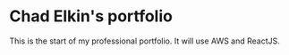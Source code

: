 # Chad Elkin's portfolio

This is the start of my professional portfolio. It will use AWS and ReactJS.
